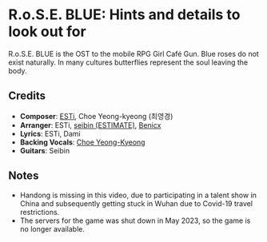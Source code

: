 # R.o.S.E. BLUE: Hints and details to look out for

R.o.S.E. BLUE is the OST to the mobile RPG Girl Café Gun.
Blue roses do not exist naturally.
In many cultures butterflies represent the soul leaving the body.

## Credits

* **Composer**: [ESTi](https://www.discogs.com/artist/2509321-ESTi-2), Choe Yeong-kyeong (최영경)
* **Arranger**: ESTi, [seibin (ESTIMATE)](https://www.discogs.com/artist/7080018-Seibin), [Benicx](https://www.discogs.com/artist/8883331-Benicx)
* **Lyrics**: ESTi, Dami
* **Backing Vocals**: [Choe Yeong-Kyeong](https://www.discogs.com/artist/6434326-%EC%B5%9C%EC%98%81%EA%B2%BD)
* **Guitars**: Seibin

## Notes

* Handong is missing in this video, due to participating in a talent show in China and subsequently getting stuck in Wuhan due to Covid-19 travel restrictions.
* The servers for the game was shut down in May 2023, so the game is no longer available.
